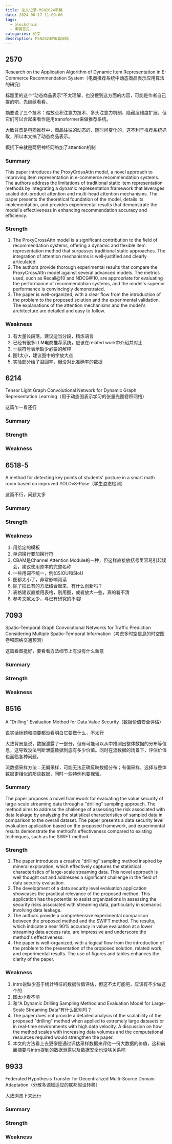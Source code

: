 ```yaml
---
title: 论文记录-MSN2024审稿
date: 2024-08-17 11:09:00
tags:
  - blockchain
  - 审稿意见
categories: 论文
description: MSN2024的6篇审稿
---
```

## 2570
Research on the Application Algorithm of Dynamic Item Representation in E-Commerce Recommendation System（电商推荐系统中动态商品表示应用算法的研究）

标题里的这个“动态商品表示”不太理解，也没搜到这方面的内容，可能是作者自己提的吧，先继续看看。

摘要说了三个技术：缩放点积注意力技术、多头注意力机制、隐藏层维度扩展，但它们可以合起来看作是用transformer来做推荐系统。

大致背景是电商推荐中，商品往往的动态的、随时间变化的，这不利于推荐系统抓取，所以本文搞了动态商品表示。

概括下来就是两层神经网络加了attention机制

### Summary
This paper introduces the ProxyCrossAttn model, a novel approach to improving item representation in e-commerce recommendation systems. The authors address the limitations of traditional static item representation methods by integrating a dynamic representation framework that leverages scaled dot-product attention and multi-head attention mechanisms. The paper presents the theoretical foundation of the model, details its implementation, and provides experimental results that demonstrate the model's effectiveness in enhancing recommendation accuracy and efficiency.
### Strength
1. The ProxyCrossAttn model is a significant contribution to the field of recommendation systems, offering a dynamic and flexible item representation method that surpasses traditional static approaches. The integration of attention mechanisms is well-justified and clearly articulated.
2. The authors provide thorough experimental results that compare the ProxyCrossAttn model against several advanced models. The metrics used, such as Recall@10 and NDCG@10, are appropriate for evaluating the performance of recommendation systems, and the model's superior performance is convincingly demonstrated.
3. The paper is well-organized, with a clear flow from the introduction of the problem to the proposed solution and the experimental validation. The explanations of the attention mechanisms and the model's architecture are detailed and easy to follow.

### Weakness
1. 有大量长段落，建议适当分段，精炼语言
2. 已经有很多LLM电商推荐系统，应该在related work中介绍并对比
3. 一些符号表示缺少必要的解释
4. 图1太小，建议图中的字放大点
5. 实验部分给了召回率，但没对比准确率的数据

## 6214
Tensor Light Graph Convolutional Network for Dynamic Graph Representation Learning（用于动态图表示学习的张量光图卷积网络）

这篇乍一看还行

### Summary

### Strength

### Weakness

## 6518-5
A method for detecting key points of students' posture in a smart math room based on improved YOLOv8-Pose（学生姿态检测）

这篇不行，问题太多
### Summary

### Strength

### Weakness
1. 用给定的模板
2. 单词换行要加换行符
3. CBAM是Channel Attention Module的一种，但这样直接放括号里容易引起误会，建议使用原本的完整名称
4. 一些用词不统一，例如SIOU和SIoU
5. 图都太小了，非常影响阅读
6. 除了把已有的方法结合起来，有什么创新吗？
7. 表格建议直接用表格，别用图，或者放大一些，真的看不清
8. 参考文献太少，与已有研究的不i提

## 7093
Spatio-Temporal Graph Convolutional Networks for Traffic Prediction Considering Multiple Spatio-Temporal Information（考虑多时空信息的时空图卷积网络交通预测）

这篇看图挺好，要看看方法细节上有没有什么新意
### Summary

### Strength

### Weakness

## 8516
A “Drilling” Evaluation Method for Data Value Security（数据价值安全评估）

说实话标题和摘要都没看明白它要做什么，不太行

大致背景是说，数据泄露了一部分，但有可能可以从中推测出整体数据的分布等信息，这导致没法判断泄露数据到底有多少价值。同时在流数据的场景下，评估价值也面临各种问题。

流数据采样方法：无偏采样，可能无法正确反映数据分布；有偏采样，选择与整体数据更相似的那些数据，同时一些特例也要保留。
### Summary
The paper proposes a novel framework for evaluating the value security of large-scale streaming data through a "drilling" sampling approach. The method aims to address the challenge of assessing the risk associated with data leakage by analyzing the statistical characteristics of sampled data in comparison to the overall dataset. The paper presents a data security level evaluation application based on the proposed framework, and experimental results demonstrate the method's effectiveness compared to existing techniques, such as the SWIFT method.
### Strength
1. The paper introduces a creative "drilling" sampling method inspired by mineral exploration, which effectively captures the statistical characteristics of large-scale streaming data. This novel approach is well thought out and addresses a significant challenge in the field of data security evaluation.
2. The development of a data security level evaluation application showcases the practical relevance of the proposed method. This application has the potential to assist organizations in assessing the security risks associated with streaming data, particularly in scenarios involving data leakage.
3. The authors provide a comprehensive experimental comparison between the proposed method and the SWIFT method. The results, which indicate a near 90% accuracy in value evaluation at a lower streaming data access rate, are impressive and underscore the method's effectiveness.
4. The paper is well-organized, with a logical flow from the introduction of the problem to the presentation of the proposed solution, related work, and experimental results. The use of figures and tables enhances the clarity of the paper.

### Weakness
1. intro说缺少基于统计特征的数据价值评估，但这不太可能吧，应该有不少做这个的
2. 图太小看不清
3. 和“A Dynamic Drilling Sampling Method and Evaluation Model for Large-Scale Streaming Data”有什么区别吗？
4. The paper does not provide a detailed analysis of the scalability of the proposed "drilling" method when applied to extremely large datasets or in real-time environments with high data velocity. A discussion on how the method scales with increasing data volumes and the computational resources required would strengthen the paper.
5. 本文的方法看上去更像是通过评估采样数据来评估一份大数据的价值，这和前面摘要与intro提到的数据泄露以及数据安全也没啥关系吧

## 9933
Federated Hypothesis Transfer for Decentralized Multi-Source Domain Adaptation（分散多源域适应的联邦假设转移）

大致浏览下来还行

### Summary

### Strength

### Weakness